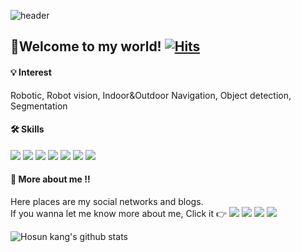 ![header](https://capsule-render.vercel.app/api?type=waving&color=0:9eaeff,100:0800ff&height=120&section=header&text=Kang%20Hosun's%20Github&fontSize=25&fontAlignY=25)

## :wave:Welcome to my world! [![Hits](https://hits.seeyoufarm.com/api/count/incr/badge.svg?url=https%3A%2F%2Fgithub.com%2Fhosunkang%2Fhit-counter&count_bg=%23000000&title_bg=%23727272&icon=github.svg&icon_color=%23FFFFFF&title=hits&edge_flat=true)](https://hits.seeyoufarm.com)

#### 💡 Interest 
Robotic, Robot vision, Indoor&Outdoor Navigation, Object detection, Segmentation

#### 🛠 Skills 
<img src="https://img.shields.io/badge/Python-3766AB?style=flat-square&logo=Python&logoColor=white"/></a>
<img src="https://img.shields.io/badge/C-A8B9CC?style=flat-square&logo=C&logoColor=white"/></a>
<img src="https://img.shields.io/badge/C++-00599C?style=flat-square&logo=C%2B%2B&logoColor=white"/></a>
<img src="https://img.shields.io/badge/ROS-22314E?style=flat-square&logo=ROS&logoColor=white"/></a>
<img src="https://img.shields.io/badge/Markdown-000000?style=flat-square&logo=Markdown&logoColor=white"/></a>
<img src="https://img.shields.io/badge/Keras-D00000?style=flat-square&logo=Keras&logoColor=white"/></a>
<img src="https://img.shields.io/badge/PyTorch-EE4C2C?style=flat-square&logo=PyTorch&logoColor=white"/></a>

#### :mag_right: More about me :bangbang:
Here places are my social networks and blogs.    
If you wanna let me know more about me, Click it :point_right:
[<img src="https://img.shields.io/badge/Naver Blog-03C75A?style=flat-square&logo=Naver&logoColor=white"/></a>](https://blog.naver.com/khsuniv201)
[<img src="https://img.shields.io/badge/Instagram-E4405F?style=flat-square&logo=Instagram&logoColor=white"/></a>](https://www.instagram.com/ho_sunny/?hl=ko)
[<img src="https://img.shields.io/badge/YouTube-FF0000?style=flat-square&logo=YouTube&logoColor=white"/></a>](https://www.youtube.com/channel/UCmhkQE12bIRIT9qnxXU6fxw/featured)
[<img src="https://img.shields.io/badge/Google Scholar-4285F4?style=flat-square&logo=Google Scholar&logoColor=white"/></a>](https://scholar.google.com/citations?hl=ko&user=EiWvzNcAAAAJ&view_op=list_works&gmla=AJsN-F5GEswHGmMYUH0F6zbLKQlTDW6OirmT_Gt2FBTivcw0Hth7mnb05r7LTw7wZcjH5mpdPHiP2BPIZpX4YgQU26wwNHM9a0glwcouFGATRSlmlsCYjt22ZiO73a2HF2D4UV6p7k67)

![Hosun kang's github stats](https://github-readme-stats.vercel.app/api?username=hosunkang&show_icons=true&theme=tokyonight)
